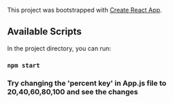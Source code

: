 This project was bootstrapped with [Create React App](https://github.com/facebook/create-react-app).

## Available Scripts

In the project directory, you can run:

### `npm start`

### Try changing the 'percent key' in App.js file to 20,40,60,80,100 and see the changes 
